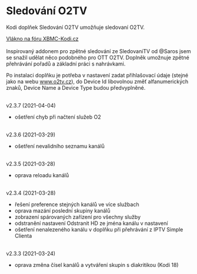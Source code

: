 <h1>Sledování O2TV</h1>
<p>
Kodi doplňek Sledování O2TV umožňuje sledovaní O2TV.
<p>
<a href="https://www.xbmc-kodi.cz/prispevek-zpetne-sledovani-o2tv-ott">Vlákno na fóru XBMC-Kodi.cz</a><br><br>
Inspirovaný addonem pro zpětné sledování ze SledovaniTV od @Saros  jsem se snažil udělat něco podobného pro OTT O2TV. Doplněk umožnuje zpětné přehrávání pořadů a základní práci s nahrávkami.

Po instalaci doplňku je potřeba v nastavení zadat přihlašovací údaje (stejné jako na webu www.o2tv.cz), do Device Id libovolnou změť alfanumerických znaků, Device Name a Device Type budou předvyplněné.<br><br>

v2.3.7 (2021-04-04)<br>
- ošetření chyb při načtení služeb O2<br><br>

v2.3.6 (2021-03-29)<br>
- ošetření nevalidního seznamu kanálů<br><br>

v2.3.5 (2021-03-28)<br>
- oprava reloadu kanálů<br><br>

v2.3.4 (2021-03-28)<br>
- řešení preference stejných kanálů ve více službach<br>
- oprava mazání poslední skupiny kanálů<br>
- zobrazení spárovaných zařízení pro všechny služby<br>
- odstranění nastavení Odstranit HD ze jména kanálu v nastavení<br>
- ošetření nenalezeného kanálu v doplňku při přehrávání z IPTV Simple Clienta<br><br>

v2.3.3 (2021-03-24)<br>
- oprava změna čísel kanálů a vytváření skupin s diakritikou (Kodi 18)<br><br>
</p>
